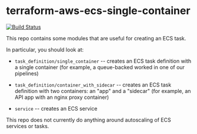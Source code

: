 # terraform-aws-ecs-single-container

[![Build Status](https://travis-ci.org/wellcomecollection/terraform-aws-ecs-service.svg?branch=master)](https://travis-ci.org/wellcomecollection/terraform-aws-ecs-service)

This repo contains some modules that are useful for creating an ECS task.

In particular, you should look at:

*   `task_definition/single_container` -- creates an ECS task definition with a single container (for example, a queue-backed worked in one of our pipelines)

*   `task_definition/container_with_sidecar` -- creates an ECS task definition with two containers: an "app" and a "sidecar" (for example, an API app with an nginx proxy container)

*   `service` -- creates an ECS service

This repo does not currently do anything around autoscaling of ECS services or tasks.
